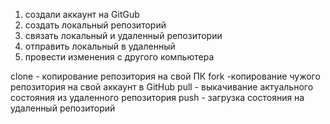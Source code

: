 1. создали аккаунт на GitGub
2. создать локальный репозиторий 
3. связать локальный и удаленный репозитории
4. отправить локальный в удаленный 
5. провести изменения с другого компьютера
 

 clone - копирование репозитория на свой ПК
 fork -копирование чужого репозитория на свой аккаунт в GitHub
 pull - выкачивание актуального состояния из удаленного репозитория
 push - загрузка состояния на удаленный репозиторий